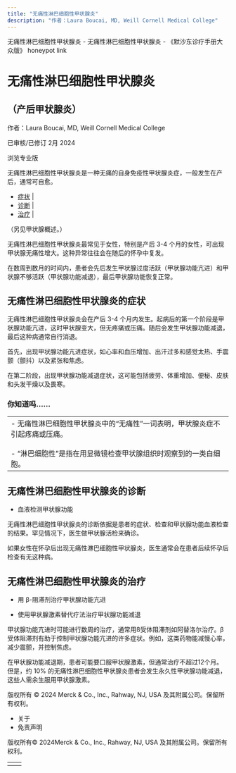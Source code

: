 ```yaml
---
title: "无痛性淋巴细胞性甲状腺炎"
description: "作者：Laura Boucai, MD, Weill Cornell Medical College"
---
```


﻿无痛性淋巴细胞性甲状腺炎 \- 无痛性淋巴细胞性甲状腺炎 \- 《默沙东诊疗手册大众版》 honeypot link

# 无痛性淋巴细胞性甲状腺炎

## （产后甲状腺炎）

作者：Laura Boucai, MD, Weill Cornell Medical College

已审核/已修订 2月 2024

浏览专业版

无痛性淋巴细胞性甲状腺炎是一种无痛的自身免疫性甲状腺炎症，一般发生在产后，通常可自愈。

- [症状](#症状_v44310625_zh) \|
- [诊断](#诊断_v44310642_zh) \|
- [治疗](#治疗_v27410245_zh) \|

（另见甲状腺概述。）

无痛性淋巴细胞性甲状腺炎最常见于女性，特别是产后 3-4 个月的女性，可出现甲状腺无痛性增大。这种异常往往会在随后的怀孕中复发。

在数周到数月的时间内，患者会先后发生甲状腺过度活跃（甲状腺功能亢进）和甲状腺不够活跃（甲状腺功能减退），最后甲状腺功能恢复正常。

## 无痛性淋巴细胞性甲状腺炎的症状

无痛性淋巴细胞性甲状腺炎会在产后 3-4 个月内发生。起病后的第一个阶段是甲状腺功能亢进，这时甲状腺变大，但无疼痛或压痛。随后会发生甲状腺功能减退，最后这种病通常自行消退。

首先，出现甲状腺功能亢进症状，如心率和血压增加、出汗过多和感觉太热、手震颤（颤抖）以及紧张和焦虑。

在第二阶段，出现甲状腺功能减退症状，这可能包括疲劳、体重增加、便秘、皮肤和头发干燥以及畏寒。

### 你知道吗……

|     |
| --- |
| - 无痛性淋巴细胞性甲状腺炎中的“无痛性”一词表明，甲状腺炎症不引起疼痛或压痛。<br>  <br>- “淋巴细胞性”是指在用显微镜检查甲状腺组织时观察到的一类白细胞。 |

## 无痛性淋巴细胞性甲状腺炎的诊断

- 血液检测甲状腺功能


无痛性淋巴细胞性甲状腺炎的诊断依据是患者的症状、检查和甲状腺功能血液检查的结果。罕见情况下，医生做甲状腺活检来确诊。

如果女性在怀孕后出现无痛性淋巴细胞性甲状腺炎，医生通常会在患者后续怀孕后检查有无这种病。

## 无痛性淋巴细胞性甲状腺炎的治疗

- 用 β-阻滞剂治疗甲状腺功能亢进

- 使用甲状腺激素替代疗法治疗甲状腺功能减退


甲状腺功能亢进时可能进行数周的治疗，通常用ß受体阻滞剂如阿替洛尔治疗。β 受体阻滞剂有助于控制甲状腺功能亢进的许多症状。例如，这类药物能减慢心率，减少震颤，并控制焦虑。

在甲状腺功能减退期，患者可能要口服甲状腺激素，但通常治疗不超过12个月。但是，约 10% 的无痛性淋巴细胞性甲状腺炎患者会发生永久性甲状腺功能减退，这些人需余生服用甲状腺激素。



版权所有 © 2024
Merck & Co., Inc., Rahway, NJ, USA 及其附属公司。保留所有权利。

- 关于
- 免责声明

版权所有© 2024Merck & Co., Inc., Rahway, NJ, USA 及其附属公司。保留所有权利。

|     |     |
| --- | --- |
|  |  |